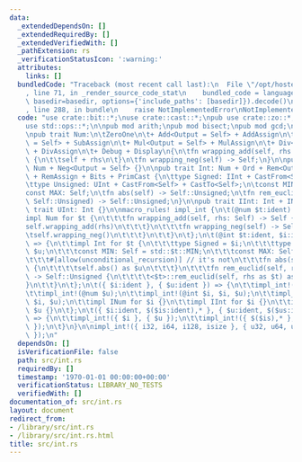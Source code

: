 ```yaml
---
data:
  _extendedDependsOn: []
  _extendedRequiredBy: []
  _extendedVerifiedWith: []
  _pathExtension: rs
  _verificationStatusIcon: ':warning:'
  attributes:
    links: []
  bundledCode: "Traceback (most recent call last):\n  File \"/opt/hostedtoolcache/Python/3.9.1/x64/lib/python3.9/site-packages/onlinejudge_verify/documentation/build.py\"\
    , line 71, in _render_source_code_stat\n    bundled_code = language.bundle(stat.path,\
    \ basedir=basedir, options={'include_paths': [basedir]}).decode()\n  File \"/opt/hostedtoolcache/Python/3.9.1/x64/lib/python3.9/site-packages/onlinejudge_verify/languages/rust.py\"\
    , line 288, in bundle\n    raise NotImplementedError\nNotImplementedError\n"
  code: "use crate::bit::*;\nuse crate::cast::*;\npub use crate::zo::*;\nuse std::fmt::*;\n\
    use std::ops::*;\n\npub mod arith;\npub mod bisect;\npub mod gcd;\npub mod inv;\n\
    \npub trait Num:\n\tZeroOne\n\t+ Add<Output = Self> + AddAssign\n\t+ Sub<Output\
    \ = Self> + SubAssign\n\t+ Mul<Output = Self> + MulAssign\n\t+ Div<Output = Self>\
    \ + DivAssign\n\t+ Debug + Display\n{\n\tfn wrapping_add(self, rhs: Self) -> Self\
    \ {\n\t\tself + rhs\n\t}\n\tfn wrapping_neg(self) -> Self;\n}\n\npub trait INum:\
    \ Num + Neg<Output = Self> {}\n\npub trait Int: Num + Ord + Rem<Output = Self>\
    \ + RemAssign + Bits + PrimCast {\n\ttype Signed: IInt + CastFrom<Self> + CastTo<Self>;\n\
    \ttype Unsigned: UInt + CastFrom<Self> + CastTo<Self>;\n\tconst MIN: Self;\n\t\
    const MAX: Self;\n\tfn abs(self) -> Self::Unsigned;\n\tfn rem_euclid(self, rhs:\
    \ Self::Unsigned) -> Self::Unsigned;\n}\n\npub trait IInt: Int + INum {}\npub\
    \ trait UInt: Int {}\n\nmacro_rules! impl_int {\n\t(@num $t:ident) => {\n\t\t\
    impl Num for $t {\n\t\t\tfn wrapping_add(self, rhs: Self) -> Self {\n\t\t\t\t\
    self.wrapping_add(rhs)\n\t\t\t}\n\t\t\tfn wrapping_neg(self) -> Self {\n\t\t\t\
    \tself.wrapping_neg()\n\t\t\t}\n\t\t}\n\t};\n\t(@int $t:ident, $i:ident, $u:ident)\
    \ => {\n\t\timpl Int for $t {\n\t\t\ttype Signed = $i;\n\t\t\ttype Unsigned =\
    \ $u;\n\t\t\tconst MIN: Self = std::$t::MIN;\n\t\t\tconst MAX: Self = std::$t::MAX;\n\
    \t\t\t#[allow(unconditional_recursion)] // it's not\n\t\t\tfn abs(self) -> Self::Unsigned\
    \ {\n\t\t\t\tself.abs() as $u\n\t\t\t}\n\t\t\tfn rem_euclid(self, rhs: Self::Unsigned)\
    \ -> Self::Unsigned {\n\t\t\t\t<$t>::rem_euclid(self, rhs as $t) as $u\n\t\t\t\
    }\n\t\t}\n\t};\n\t({ $i:ident }, { $u:ident }) => {\n\t\timpl_int!(@num $i);\n\
    \t\timpl_int!(@num $u);\n\t\timpl_int!(@int $i, $i, $u);\n\t\timpl_int!(@int $u,\
    \ $i, $u);\n\t\timpl INum for $i {}\n\t\timpl IInt for $i {}\n\t\timpl UInt for\
    \ $u {}\n\t};\n\t({ $i:ident, $($is:ident),* }, { $u:ident, $($us:ident),* })\
    \ => {\n\t\timpl_int!({ $i }, { $u });\n\t\timpl_int!({ $($is),* }, { $($us),*\
    \ });\n\t}\n}\n\nimpl_int!({ i32, i64, i128, isize }, { u32, u64, u128, usize\
    \ });\n"
  dependsOn: []
  isVerificationFile: false
  path: src/int.rs
  requiredBy: []
  timestamp: '1970-01-01 00:00:00+00:00'
  verificationStatus: LIBRARY_NO_TESTS
  verifiedWith: []
documentation_of: src/int.rs
layout: document
redirect_from:
- /library/src/int.rs
- /library/src/int.rs.html
title: src/int.rs
---
```

